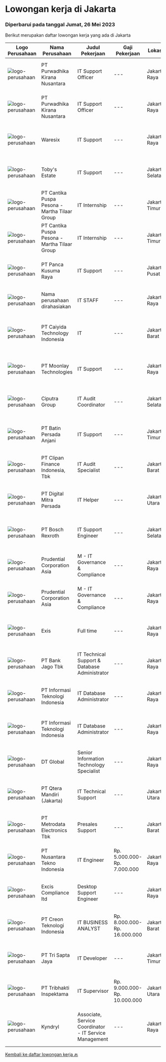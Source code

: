 
  # Lowongan kerja di Jakarta

  ### Diperbarui pada tanggal Jumat, 26 Mei 2023

  Berikut merupakan daftar lowongan kerja yang ada di Jakarta

  |Logo Perusahaan | Nama Perusahaan | Judul Pekerjaan | Gaji Pekerjaan | Lokasi | Deskripsi | Tanggal diunggah | Pranala |
  | -------------- | --------------- | --------------- | --------- | --------- | -------------- | ------- | ----------- |
  |![logo-perusahaan](https://image-service-cdn.seek.com.au/f490edce533aadf87f58ecd69e107594ddf6a509/ee4dce1061f3f616224767ad58cb2fc751b8d2dc)|PT Purwadhika Kirana Nusantara|IT Support Officer|---|Jakarta Raya|Job description &amp; requirementsPurwadhika is now looking for IT Support Officer who wants to join our team and grow with us. If you are looking the...|Kamis, 25 Mei 2023|https://www.jobstreet.co.id/id/job/it-support-officer-1035772540?token=0~eb117ce0-cf76-4f51-bfc3-d9a0395fd8e4&sectionRank=1&jobId=jobstreet-id-job-1035772540|
|![logo-perusahaan](https://image-service-cdn.seek.com.au/f490edce533aadf87f58ecd69e107594ddf6a509/ee4dce1061f3f616224767ad58cb2fc751b8d2dc)|PT Purwadhika Kirana Nusantara|IT Support Officer|---|Jakarta Raya|Job description &amp; requirementsPurwadhika is now looking for IT Support Officer who wants to join our team and grow with us. If you are looking the...|Kamis, 25 Mei 2023|https://www.jobstreet.co.id/id/job/it-support-officer-1035613500?token=0~eb117ce0-cf76-4f51-bfc3-d9a0395fd8e4&sectionRank=2&jobId=jobstreet-id-job-1035613500|
|![logo-perusahaan](https://i.ibb.co/sqvTCh9/112815900-stock-vector-no-image-available-icon-flat-vector.webp)|Waresix|IT Support|---|Jakarta Raya|Job description &amp; requirementsRequirements:Minimum Bachelor’s degree in IT, or related majorMinimum 1 year of experience in IT SupportFluent in...|Kamis, 25 Mei 2023|https://www.jobstreet.co.id/id/job/it-support-1035741587?token=0~eb117ce0-cf76-4f51-bfc3-d9a0395fd8e4&sectionRank=3&jobId=jobstreet-id-job-1035741587|
|![logo-perusahaan](https://image-service-cdn.seek.com.au/a943ac49e299c0cd817ad6b9355d3afb50b5e698/ee4dce1061f3f616224767ad58cb2fc751b8d2dc)|Toby's Estate|IT Support|---|Jakarta Selatan|Tanggung Jawab: Instal dan konfigurasikan komponen perangkat keras dan perangkat lunak. Upgrade systems untuk mengaktifkan perangkat lunak yang...|Kamis, 25 Mei 2023|https://www.jobstreet.co.id/id/job/it-support-4347400?token=0~eb117ce0-cf76-4f51-bfc3-d9a0395fd8e4&sectionRank=4&jobId=jobstreet-id-job-4347400|
|![logo-perusahaan](https://image-service-cdn.seek.com.au/f2194e29259686b8b17538f207e480a451680847/ee4dce1061f3f616224767ad58cb2fc751b8d2dc)|PT Cantika Puspa Pesona - Martha Tilaar Group|IT Internship|---|Jakarta Timur|IT InternshipMartha Tilaar Group membuka kesempatan untuk Magang IT (software) selama 3-6 bulan.Kualifikasi : S1 IT FRESH GRADUATE (boleh untuk...|Kamis, 25 Mei 2023|https://www.jobstreet.co.id/id/job/it-internship-1035771110?token=0~eb117ce0-cf76-4f51-bfc3-d9a0395fd8e4&sectionRank=5&jobId=jobstreet-id-job-1035771110|
|![logo-perusahaan](https://image-service-cdn.seek.com.au/011ed41ac1da2d6974b22e04b3071d10ba4e7eb5/ee4dce1061f3f616224767ad58cb2fc751b8d2dc)|PT Cantika Puspa Pesona - Martha Tilaar Group|IT Internship|---|Jakarta Timur|IT InternshipMartha Tilaar Group membuka kesempatan untuk Magang IT (software) selama 3-6 bulan.Kualifikasi : S1 IT FRESH GRADUATE (boleh untuk...|Kamis, 25 Mei 2023|https://www.jobstreet.co.id/id/job/it-internship-1035628956?token=0~eb117ce0-cf76-4f51-bfc3-d9a0395fd8e4&sectionRank=6&jobId=jobstreet-id-job-1035628956|
|![logo-perusahaan](https://image-service-cdn.seek.com.au/fa498c631c0f3e3e5174d24175d6074cc30e7b47/ee4dce1061f3f616224767ad58cb2fc751b8d2dc)|PT Panca Kusuma Raya|IT Support|---|Jakarta Pusat|- Melakukan instalasi hardware dan software - Pemeliharaan dan perbaikan sistem : CCTV, PBX, dan jaringan. - Penanganan perbaikan darurat jika terjadi...|Kamis, 25 Mei 2023|https://www.jobstreet.co.id/id/job/it-support-1035768603?token=0~eb117ce0-cf76-4f51-bfc3-d9a0395fd8e4&sectionRank=7&jobId=jobstreet-id-job-1035768603|
|![logo-perusahaan](https://i.ibb.co/sqvTCh9/112815900-stock-vector-no-image-available-icon-flat-vector.webp)|Nama perusahaan dirahasiakan|IT STAFF|---|Jakarta Raya|Kualifikasi :•            Maksimal 35 tahun•            Minimal lulusan D3 / S1 Ilmu Komputer, Teknologi Informasi, atau...|Kamis, 25 Mei 2023|https://www.jobstreet.co.id/id/job/it-staff-4348030?token=0~eb117ce0-cf76-4f51-bfc3-d9a0395fd8e4&sectionRank=8&jobId=jobstreet-id-job-4348030|
|![logo-perusahaan](https://image-service-cdn.seek.com.au/cb4333d67a92ad4ebaf1b1f11c4f20e6cfbd145f/ee4dce1061f3f616224767ad58cb2fc751b8d2dc)|PT Caiyida Technology Indonesia|IT|---|Jakarta Barat|IT Minimal lulusan S1 jurusan Komputer dan sejenisnyaFresh Graduate Silahkan MendaftarMenguasai Trouble Shooting Hardware dan SoftwareMampu...|Kamis, 25 Mei 2023|https://www.jobstreet.co.id/id/job/it-1035921218?token=0~eb117ce0-cf76-4f51-bfc3-d9a0395fd8e4&sectionRank=9&jobId=jobstreet-id-job-1035921218|
|![logo-perusahaan](https://image-service-cdn.seek.com.au/b6f31b3b0f119ebb8f202cdadfa4f01cb5bae6e3/ee4dce1061f3f616224767ad58cb2fc751b8d2dc)|PT Moonlay Technologies|IT Support|---|Jakarta Raya|Job description &amp; requirementsWe are looking for a highly capable IT Support Specialist to provide technical assistance to our staff. In this...|Kamis, 25 Mei 2023|https://www.jobstreet.co.id/id/job/it-support-1035920773?token=0~eb117ce0-cf76-4f51-bfc3-d9a0395fd8e4&sectionRank=10&jobId=jobstreet-id-job-1035920773|
|![logo-perusahaan](https://image-service-cdn.seek.com.au/d776addaa700a3c901b396b2bfe10beda2d7d95f/ee4dce1061f3f616224767ad58cb2fc751b8d2dc)|Ciputra Group|IT Audit Coordinator|---|Jakarta Selatan|Rincian Pekerjaan: Melakukan regular IT Audit Meneliti Internal IT Control, mengevaluasi design dan efektivitas operation dari aplikasi/system,...|Kamis, 25 Mei 2023|https://www.jobstreet.co.id/id/job/it-audit-coordinator-4336549?token=0~eb117ce0-cf76-4f51-bfc3-d9a0395fd8e4&sectionRank=11&jobId=jobstreet-id-job-4336549|
|![logo-perusahaan](https://image-service-cdn.seek.com.au/0355ed966693fef1b47c207b820c2e378b2d8c34/ee4dce1061f3f616224767ad58cb2fc751b8d2dc)|PT Batin Persada Anjani|IT Support|---|Jakarta Timur|1. Menerima, memprioritaskan dan menyelesaikan permintaan bantuan IT. 2. Instalasi, perawatan dan penyediaan dukungan harian baik untuk hardware &amp;...|Rabu, 24 Mei 2023|https://www.jobstreet.co.id/id/job/it-support-1035788093?token=0~eb117ce0-cf76-4f51-bfc3-d9a0395fd8e4&sectionRank=12&jobId=jobstreet-id-job-1035788093|
|![logo-perusahaan](https://image-service-cdn.seek.com.au/b05d3fa911fcd97f3d6aea83da9b16898bf93530/ee4dce1061f3f616224767ad58cb2fc751b8d2dc)|PT Clipan Finance Indonesia, Tbk|IT Audit Specialist|---|Jakarta Barat|Merencanakan dan melakukan audit terhadap kontrol keamanan Teknologi Informasi dan memastikan kepatuhannya terhadap kebijakan perusahaan. Mengkaji...|Kamis, 25 Mei 2023|https://www.jobstreet.co.id/id/job/it-audit-specialist-4347170?token=0~eb117ce0-cf76-4f51-bfc3-d9a0395fd8e4&sectionRank=13&jobId=jobstreet-id-job-4347170|
|![logo-perusahaan](https://i.ibb.co/sqvTCh9/112815900-stock-vector-no-image-available-icon-flat-vector.webp)|PT Digital Mitra Persada|IT Helper|---|Jakarta Utara|Syarat :1. Berkelakuan baik ( dengan memberikan SKCK aktif )2. Semangat belajar &amp; bekerja yang tinggi3. Open minded ( mampu menyerap hal hal baru...|Kamis, 25 Mei 2023|https://www.jobstreet.co.id/id/job/it-helper-4348071?token=0~eb117ce0-cf76-4f51-bfc3-d9a0395fd8e4&sectionRank=14&jobId=jobstreet-id-job-4348071|
|![logo-perusahaan](https://image-service-cdn.seek.com.au/991d17d344dbbdc359c2f16c6c1bea578bdf6171/ee4dce1061f3f616224767ad58cb2fc751b8d2dc)|PT Bosch Rexroth|IT Support Engineer|---|Jakarta Selatan|Company DescriptionAt Bosch, we care. For you, our business, and our environment.Let’s turn visions into reality. At Bosch, we shape the future by...|Kamis, 25 Mei 2023|https://www.jobstreet.co.id/id/job/it-support-engineer-1035639341?token=0~eb117ce0-cf76-4f51-bfc3-d9a0395fd8e4&sectionRank=15&jobId=jobstreet-id-job-1035639341|
|![logo-perusahaan](https://i.ibb.co/sqvTCh9/112815900-stock-vector-no-image-available-icon-flat-vector.webp)|Prudential Corporation Asia|M - IT Governance & Compliance|---|Jakarta Raya|Prudential's purpose is to help people get the most out of life. We will deliver our purpose by creating a culture in which diversity is celebrated...|Kamis, 25 Mei 2023|https://www.jobstreet.co.id/id/job/m-it-governance-compliance-1035766820?token=0~eb117ce0-cf76-4f51-bfc3-d9a0395fd8e4&sectionRank=16&jobId=jobstreet-id-job-1035766820|
|![logo-perusahaan](https://i.ibb.co/sqvTCh9/112815900-stock-vector-no-image-available-icon-flat-vector.webp)|Prudential Corporation Asia|M - IT Governance & Compliance|---|Jakarta Raya|Prudential's purpose is to help people get the most out of life. We will deliver our purpose by creating a culture in which diversity is celebrated...|Kamis, 25 Mei 2023|https://www.jobstreet.co.id/id/job/m-it-governance-compliance-1035554929?token=0~eb117ce0-cf76-4f51-bfc3-d9a0395fd8e4&sectionRank=17&jobId=jobstreet-id-job-1035554929|
|![logo-perusahaan](https://i.ibb.co/sqvTCh9/112815900-stock-vector-no-image-available-icon-flat-vector.webp)|Exis|Full time|---|Jakarta Raya|Industry: IT ServicesWork Experience: 4-5 yearsCity: JakartaState/Province: Jakarta RayaZip/Postal Code: 10110Job DescriptionJOB DESCRIPTION •...|Kamis, 25 Mei 2023|https://www.jobstreet.co.id/id/job/full-time-1035741556?token=0~eb117ce0-cf76-4f51-bfc3-d9a0395fd8e4&sectionRank=18&jobId=jobstreet-id-job-1035741556|
|![logo-perusahaan](https://i.ibb.co/sqvTCh9/112815900-stock-vector-no-image-available-icon-flat-vector.webp)|PT Bank Jago Tbk|IT Technical Support & Database Administrator|---|Jakarta Raya|Role ObjectivesResponsible for the design, development and operation of servers, operating systems, storage, virtualization and databasesWhat you will...|Kamis, 25 Mei 2023|https://www.jobstreet.co.id/id/job/it-technical-support-database-administrator-1035772799?token=0~eb117ce0-cf76-4f51-bfc3-d9a0395fd8e4&sectionRank=19&jobId=jobstreet-id-job-1035772799|
|![logo-perusahaan](https://image-service-cdn.seek.com.au/ffb2408b2a02c1b8348dc2af4952a87ebe96bc89/ee4dce1061f3f616224767ad58cb2fc751b8d2dc)|PT Informasi Teknologi Indonesia|IT Database Administrator|---|Jakarta Raya|Job description &amp; requirementsQualification Required : Min 1 year experience in Database Administrator   Bachelor Degree in Informatics...|Kamis, 25 Mei 2023|https://www.jobstreet.co.id/id/job/it-database-administrator-1035765878?token=0~eb117ce0-cf76-4f51-bfc3-d9a0395fd8e4&sectionRank=20&jobId=jobstreet-id-job-1035765878|
|![logo-perusahaan](https://image-service-cdn.seek.com.au/ffb2408b2a02c1b8348dc2af4952a87ebe96bc89/ee4dce1061f3f616224767ad58cb2fc751b8d2dc)|PT Informasi Teknologi Indonesia|IT Database Administrator|---|Jakarta Raya|Job description &amp; requirementsQualification Required : Min 1 year experience in Database Administrator   Bachelor Degree in Informatics...|Kamis, 25 Mei 2023|https://www.jobstreet.co.id/id/job/it-database-administrator-1035651184?token=0~eb117ce0-cf76-4f51-bfc3-d9a0395fd8e4&sectionRank=21&jobId=jobstreet-id-job-1035651184|
|![logo-perusahaan](https://i.ibb.co/sqvTCh9/112815900-stock-vector-no-image-available-icon-flat-vector.webp)|DT Global|Senior Information Technology Specialist|---|Jakarta Raya|LocationJakarta, IndonesiaAd TitleSenior Information Technology SpecialistProgram BackgroundPoverty Alleviation and Comprehensive, Inclusive and...|Kamis, 25 Mei 2023|https://www.jobstreet.co.id/id/job/senior-information-technology-specialist-1035840038?token=0~eb117ce0-cf76-4f51-bfc3-d9a0395fd8e4&sectionRank=22&jobId=jobstreet-id-job-1035840038|
|![logo-perusahaan](https://image-service-cdn.seek.com.au/4916c1c0e4f6f12698374c6ef2f9240871264f82/ee4dce1061f3f616224767ad58cb2fc751b8d2dc)|PT Qtera Mandiri (Jakarta)|IT Technical Support|---|Jakarta Utara|- Melakukan kegiatan troubleshooting di customer - Melakukan kunjungan rutin terkait support teknis di customer - Mengidentifikasi masalah teknis di...|Kamis, 25 Mei 2023|https://www.jobstreet.co.id/id/job/it-technical-support-1035674957?token=0~eb117ce0-cf76-4f51-bfc3-d9a0395fd8e4&sectionRank=23&jobId=jobstreet-id-job-1035674957|
|![logo-perusahaan](https://image-service-cdn.seek.com.au/0d75518309b56a3cff39daa569b0ba02cc7a22f2/ee4dce1061f3f616224767ad58cb2fc751b8d2dc)|PT Metrodata Electronics Tbk|Presales Support|---|Jakarta Barat|Min Sarjana S-1 Teknik dan ilmu-ilmu eksakta Pengalaman min 2 tahun sebagai Presales Support Associate Memiliki pengetahuan yang luas dan pengalaman...|Kamis, 25 Mei 2023|https://www.jobstreet.co.id/id/job/presales-support-1035684252?token=0~eb117ce0-cf76-4f51-bfc3-d9a0395fd8e4&sectionRank=24&jobId=jobstreet-id-job-1035684252|
|![logo-perusahaan](https://image-service-cdn.seek.com.au/b5620082b8ccc7f8c760afef1df3eb6b22d3c996/ee4dce1061f3f616224767ad58cb2fc751b8d2dc)|PT Nusantara Tekno Indonesia|IT Engineer|Rp. 5.000.000-Rp. 7.000.000|Jakarta Raya|Kualifikasi dan Keahlian :Usia 25-30 tahunJurusan yang sesuai kualifikasiMinimal pengalaman &gt;3 tahunMenguasai Networking (LAN, WiLAN &amp;...|Selasa, 23 Mei 2023|https://www.jobstreet.co.id/id/job/it-engineer-4343977?token=0~eb117ce0-cf76-4f51-bfc3-d9a0395fd8e4&sectionRank=25&jobId=jobstreet-id-job-4343977|
|![logo-perusahaan](https://i.ibb.co/sqvTCh9/112815900-stock-vector-no-image-available-icon-flat-vector.webp)|Excis Compliance ltd|Desktop Support Engineer|---|Jakarta Raya|JOB DESCRIPTION • Workstation Services (e.g., Desktop, Monitors, Printers and laptop)• Break fix• Desktop/Laptop Hardware related troubleshooting -...|Kamis, 25 Mei 2023|https://www.jobstreet.co.id/id/job/desktop-support-engineer-1035765665?token=0~eb117ce0-cf76-4f51-bfc3-d9a0395fd8e4&sectionRank=26&jobId=jobstreet-id-job-1035765665|
|![logo-perusahaan](https://image-service-cdn.seek.com.au/ef19ccb6be2179322c1a4b8336cc82227bef4368/ee4dce1061f3f616224767ad58cb2fc751b8d2dc)|PT Creon Teknologi Indonesia|IT BUSINESS ANALYST|Rp. 8.000.000-Rp. 16.000.000|Jakarta Barat|JOB DESCRIPTION Deploy, maintain, and troubleshoot core business applications, including application servers, associated hardware, endpoints, and...|Kamis, 25 Mei 2023|https://www.jobstreet.co.id/id/job/it-business-analyst-4347389?token=0~eb117ce0-cf76-4f51-bfc3-d9a0395fd8e4&sectionRank=27&jobId=jobstreet-id-job-4347389|
|![logo-perusahaan](https://image-service-cdn.seek.com.au/b2fbd4502440df49cd0ea2dd2003ed2ce890052a/ee4dce1061f3f616224767ad58cb2fc751b8d2dc)|PT Tri Sapta Jaya|IT Developer|---|Jakarta Timur|- Menangani langsung project internal dan eksternal Kualifikasi : 1. Pendidikan minimal Diploma Teknik Informatika atau Sistem Informatika 2....|Kamis, 25 Mei 2023|https://www.jobstreet.co.id/id/job/it-developer-1035839978?token=0~eb117ce0-cf76-4f51-bfc3-d9a0395fd8e4&sectionRank=28&jobId=jobstreet-id-job-1035839978|
|![logo-perusahaan](https://image-service-cdn.seek.com.au/684ee4f3157041eb52b6f6d7fe11ab9089c08720/ee4dce1061f3f616224767ad58cb2fc751b8d2dc)|PT Tribhakti Inspektama|IT Supervisor|Rp. 9.000.000-Rp. 10.000.000|Jakarta Utara|Qualifications; Age maximum of 35 years old. Minimal Bachelor Degree of Information Technology. Expert in software engineer Have experience min. 5...|Rabu, 24 Mei 2023|https://www.jobstreet.co.id/id/job/it-supervisor-4346089?token=0~eb117ce0-cf76-4f51-bfc3-d9a0395fd8e4&sectionRank=29&jobId=jobstreet-id-job-4346089|
|![logo-perusahaan](https://i.ibb.co/sqvTCh9/112815900-stock-vector-no-image-available-icon-flat-vector.webp)|Kyndryl|Associate, Service Coordinator - IT Service Management|---|Jakarta Raya|Locations Jakarta, IndonesiaJob ID 638468BRDate posted 04/30/2023Primary Job Area Technical SpecialistWhy KyndrylKyndryl is a market leader that...|Kamis, 25 Mei 2023|https://www.jobstreet.co.id/id/job/associate-service-coordinator-it-service-management-1035770489?token=0~eb117ce0-cf76-4f51-bfc3-d9a0395fd8e4&sectionRank=30&jobId=jobstreet-id-job-1035770489|


  [Kembali ke daftar lowongan kerja 🔙](../README.md#daftar-lowongan-kerja)
  